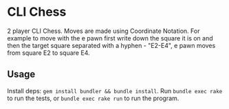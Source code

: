 # CLI Chess

2 player CLI Chess. Moves are made using Coordinate Notation. For example to move with the e pawn first write down the square it is on and then the target square separated with a hyphen - "E2-E4", e pawn moves from square E2 to square E4.

## Usage

Install deps: `gem install bundler && bundle install`.  Run `bundle exec rake` to run the tests, or `bundle exec rake run` to run the program.
